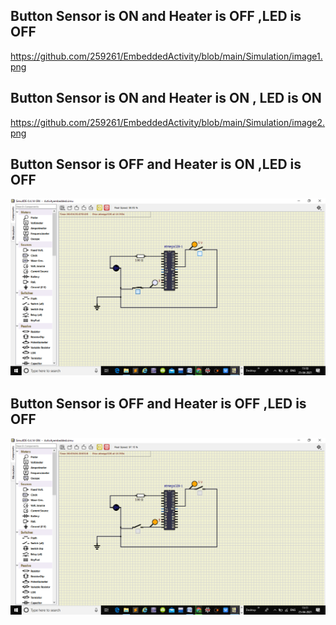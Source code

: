 ## Button Sensor is ON and Heater is OFF ,LED is OFF
https://github.com/259261/EmbeddedActivity/blob/main/Simulation/image1.png
## Button Sensor is ON and Heater is ON , LED is ON
https://github.com/259261/EmbeddedActivity/blob/main/Simulation/image2.png
## Button Sensor is OFF and Heater is ON ,LED is OFF
![](https://github.com/259261/EmbeddedActivity/blob/main/Simulation/image3.png)
## Button Sensor is OFF and Heater is OFF ,LED is OFF
![](https://github.com/259261/EmbeddedActivity/blob/main/Simulation/image4.png)
